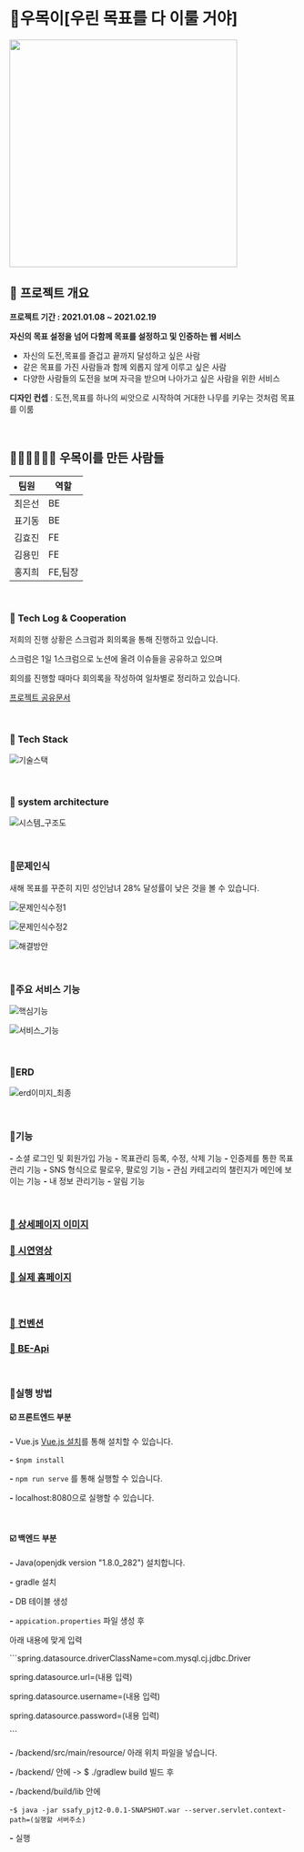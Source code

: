 # 🌳우목이[우린 목표를 다 이룰 거야]

<img src = "https://user-images.githubusercontent.com/38427646/126250991-a5e359ca-0938-42cb-b074-7c7856dbdc11.png" width="400px">




## 🌳  프로젝트 개요

<b>프로젝트 기간 : 2021.01.08 ~ 2021.02.19</b>

**자신의 목표 설정을 넘어 다함께 목표를 설정하고 및 인증하는 웹 서비스**

- 자신의 도전,목표를 즐겁고 끝까지 달성하고 싶은 사람
- 같은 목표를  가진 사람들과 함께 외롭지 않게 이루고 싶은 사람
- 다양한 사람들의 도전을 보며 자극을 받으며 나아가고 싶은 사람을 위한 서비스

**디자인 컨셉** : 도전,목표를 하나의 씨앗으로 시작하여 거대한 나무를 키우는 것처럼 목표를 이룸 </b>


<br>

## 👩🏻‍💻👨🏻‍💻 우목이를 만든 사람들

| 팀원   | 역할    |
| ------ | ------- |
| 최은선 | BE      |
| 표기동 | BE      |
| 김효진 | FE      |
| 김용민 | FE    |
| 홍지희 | FE,팀장 |

<br>

### 🌱 Tech Log  &  Cooperation

 저희의 진행 상황은 스크럼과 회의록을 통해 진행하고 있습니다. 

 스크럼은  1일 1스크럼으로  노션에 올려 이슈들을 공유하고 있으며 

 회의를 진행할 때마다 회의록을 작성하여 일차별로 정리하고 있습니다.

[프로젝트 공유문서](https://www.notion.so/A303-1d48727b951b41a18886118e55d04fb8)

<br>

### 🌱 Tech Stack

![기술스택](https://user-images.githubusercontent.com/38427646/126262711-ae506989-798f-4143-978a-882827bdd6ef.png)

<br>

### 🌱 system architecture

![시스템_구조도](/uploads/521385d54611d84f99e3e0572a5edf9f/시스템_구조도.PNG)

<br>


### 🌱문제인식  

새해 목표를 꾸준히 지민 성인남녀 28% 달성률이 낮은 것을 볼 수 있습니다. 

![문제인식수정1](/uploads/7b05c08559365a3cbcfbec1ea3ed5400/문제인식수정1.PNG)

![문제인식수정2](/uploads/72e9fe7a2d5dcce3c44762bab2811a10/문제인식수정2.PNG)

![해결방안](/uploads/02e6e22d840c07803e810f7097312b95/해결방안.PNG)

<br>

### 🌱주요 서비스 기능

![핵심기능](/uploads/ae84ca71747ea6b30661fd8c802af08a/핵심기능.PNG)

![서비스_기능](/uploads/17b64fcc5f11b79c63f2acc7dcd5bb03/서비스_기능.PNG)

<br>

### 🌱ERD

![erd이미지_최종](/uploads/93dd266aae0b4d6e79298ebca9fecbe8/erd이미지_최종.PNG)

</details>

<br>

### 🌱기능

**-** 소셜 로그인 및 회원가입 가능
**-** 목표관리 등록, 수정, 삭제 기능
**-** 인증제를 통한 목표관리 기능
**-** SNS 형식으로 팔로우, 팔로잉 기능
**-** 관심 카테고리의 챌린지가 메인에 보이는 기능
**-** 내 정보 관리기능
**-** 알림 기능 

<br>

### [ 🌳 상세페이지 이미지 ](https://www.notion.so/7156847a4022484da2f3002e27f20941)
### [ 🌳 시연영상 ](https://www.notion.so/No-04c62b36acc64a9c9cbcb02ec6668851)
### [ 🌳 실제 홈페이지 ](http://i4a303.p.ssafy.io/)

<br>

### [🌱 컨벤션](https://www.notion.so/332cddb89bff4354b3aee8bc1d2746a8)
### [🌱 BE-Api](https://www.notion.so/a4d59235ba6f4795b0c7677414e0d766)

<br>



### 🌱실행 방법

#### ☑️ 프론트엔드 부분

**-** Vue.js [Vue.js 설치](https://kr.vuejs.org/v2/guide/index.html)를 통해 설치할 수 있습니다. 

**-**  ``` $npm install ```

**-** ```npm run serve``` 를 통해 실행할 수 있습니다. 

**-** localhost:8080으로 실행할 수 있습니다.

<br>

#### ☑️ 백엔드 부분

**-** Java(openjdk version "1.8.0_282") 설치합니다.

**-** gradle 설치

**-** DB 테이블 생성

**-** ```appication.properties``` 파일 생성  후

아래 내용에 맞게 입력

\```spring.datasource.driverClassName=com.mysql.cj.jdbc.Driver

   spring.datasource.url=(내용 입력)

   spring.datasource.username=(내용 입력)

   spring.datasource.password=(내용 입력)

\```

**-** /backend/src/main/resource/ 아래 위치 파일을 넣습니다. 

**-** /backend/ 안에   ->   $ ./gradlew build 빌드 후

**-** /backend/build/lib 안에 

-```$ java -jar ssafy_pjt2-0.0.1-SNAPSHOT.war --server.servlet.context-path=(실행할 서버주소)```

**-** 실행



